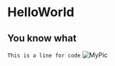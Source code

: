 # HelloWorld
## You know what
`This is a line for code`
![MyPic](http://blog.iconfinder.com/wp-content/uploads/2014/03/1394141400_eye_black_circle1.png.pagespeed.ce.ly0J4jWC8V.png)
